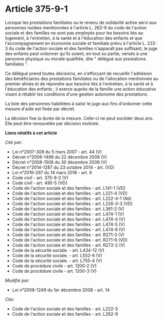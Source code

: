# Article 375-9-1

Lorsque les prestations familiales ou le revenu de solidarité active servi aux personnes isolées mentionnées à l'article L.
262-9 du code de l'action sociale et des familles ne sont pas employés pour les besoins liés au logement, à l'entretien, à la
santé et à l'éducation des enfants et que l'accompagnement en économie sociale et familiale prévu à l'article L. 222-3 du
code de l'action sociale et des familles n'apparaît pas suffisant, le juge des enfants peut ordonner qu'ils soient, en tout
ou partie, versés à une personne physique ou morale qualifiée, dite " délégué aux prestations familiales ". 

Ce délégué prend toutes décisions, en s'efforçant de recueillir l'adhésion des bénéficiaires des prestations familiales ou de
l'allocation mentionnée au premier alinéa et de répondre aux besoins liés à l'entretien, à la santé et à l'éducation des
enfants ; il exerce auprès de la famille une action éducative visant à rétablir les conditions d'une gestion autonome des
prestations. 

La liste des personnes habilitées à saisir le juge aux fins d'ordonner cette mesure d'aide est fixée par décret. 

La décision fixe la durée de la mesure. Celle-ci ne peut excéder deux ans. Elle peut être renouvelée par décision motivée.

**Liens relatifs à cet article**

_Cité par_:

  - Loi n°2007-308 du 5 mars 2007 - art. 44 (V)
  - Décret n°2008-1498 du 22 décembre 2008 (V)
  - Décret n°2008-1506 du 30 décembre 2008 (V)
  - Décret n°2014-1287 du 23 octobre 2014 - art. (VD)
  - Loi n°2016-297 du 14 mars 2016 - art. 6
  - Code civil - art. 375-9-2 (V)
  - Code civil - art. 495-5 (VD)
  - Code de l'action sociale et des familles - art. L141-1 (VD)
  - Code de l'action sociale et des familles - art. L221-4 (VD)
  - Code de l'action sociale et des familles - art. L222-4-1 (Ab)
  - Code de l'action sociale et des familles - art. L226-3-3 (VD)
  - Code de l'action sociale et des familles - art. L361-2 (V)
  - Code de l'action sociale et des familles - art. L474-1 (V)
  - Code de l'action sociale et des familles - art. L474-4 (V)
  - Code de l'action sociale et des familles - art. L474-5 (V)
  - Code de l'action sociale et des familles - art. L474-8 (V)
  - Code de l'action sociale et des familles - art. R271-3 (V)
  - Code de l'action sociale et des familles - art. R271-6 (VD)
  - Code de l'action sociale et des familles - art. R272-2 (V)
  - Code de la sécurité sociale. - art. L434-12 (V)
  - Code de la sécurité sociale. - art. L552-6 (V)
  - Code de la sécurité sociale. - art. L755-4 (V)
  - Code de procédure civile - art. 1200-2 (V)
  - Code de procédure civile - art. 1200-3 (V)

_Modifié par_:

  - Loi n°2008-1249 du 1er décembre 2008 - art. 14

_Cite_:

  - Code de l'action sociale et des familles - art. L222-3
  - Code de l'action sociale et des familles - art. L262-9
